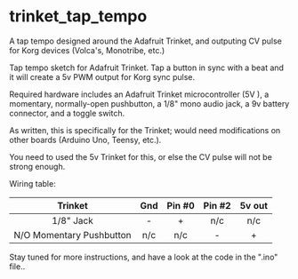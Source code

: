 # trinket_tap_tempo
A tap tempo designed around the Adafruit Trinket, and outputing CV pulse for Korg devices (Volca's, Monotribe, etc.)

  Tap tempo sketch for Adafruit Trinket.  Tap a button in sync with
  a beat and it will create a 5v PWM output for Korg sync pulse.
 
  Required hardware includes an Adafruit Trinket microcontroller
  (5V ), a momentary, normally-open pushbutton, a 1/8" mono audio
  jack, a 9v battery connector, and a toggle switch.
 
  As written, this is specifically for the Trinket; would need
  modifications on other boards (Arduino Uno, Teensy, etc.).
  
  You need to used the 5v Trinket for this, or else the CV pulse
  will not be strong enough.
  
  Wiring table:
 
  | Trinket                  | Gnd | Pin #0 | Pin #2 | 5v out |
  |:------------------------:|:---:|:------:|:------:|:------:|
  | 1/8" Jack                | -   | +      | n/c    | n/c    |
  | N/O Momentary Pushbutton | n/c | n/c    | -      | +      |


Stay tuned for more instructions, and have a look at the code in the ".ino" file..
